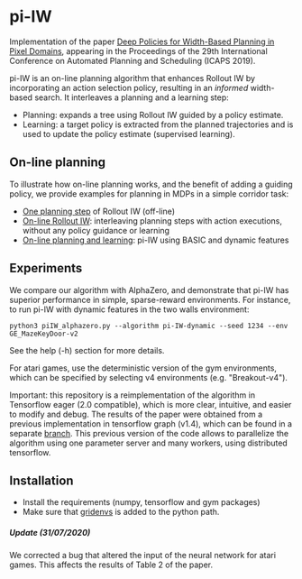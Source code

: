 # pi-IW
Implementation of the paper [Deep Policies for Width-Based Planning in Pixel Domains](https://arxiv.org/abs/1904.07091), appearing in the Proceedings of the 29th International Conference on Automated Planning and Scheduling (ICAPS 2019).

pi-IW is an on-line planning algorithm that enhances Rollout IW by incorporating an action selection policy, resulting in an *informed* width-based search. It interleaves a planning and a learning step:
* Planning: expands a tree using Rollout IW guided by a policy estimate.
* Learning: a target policy is extracted from the planned trajectories and is used to update the policy estimate (supervised learning). 


## On-line planning
To illustrate how on-line planning works, and the benefit of adding a guiding policy, we provide examples for planning in MDPs in a simple corridor task:
* [One planning step](planning_step.py) of Rollout IW (off-line)
* [On-line Rollout IW](online_planning.py): interleaving planning steps with action executions, without any policy guidance or learning
* [On-line planning and learning](online_planning_learning.py): pi-IW using BASIC and dynamic features

## Experiments
We compare our algorithm with AlphaZero, and demonstrate that pi-IW has superior performance in simple, sparse-reward environments. For instance, to run pi-IW with dynamic features in the two walls environment:
```
python3 piIW_alphazero.py --algorithm pi-IW-dynamic --seed 1234 --env GE_MazeKeyDoor-v2
```  
See the help (-h) section for more details.

For atari games, use the deterministic version of the gym environments, which can be specified by selecting v4 environments (e.g. "Breakout-v4").

Important: this repository is a reimplementation of the algorithm in Tensorflow eager (2.0 compatible), which is more clear, intuitive, and easier to modify and debug. The results of the paper were obtained from a previous implementation in tensorflow graph (v1.4), which can be found in a separate [branch](https://github.com/aig-upf/pi-IW/tree/original). This previous version of the code allows to parallelize the algorithm using one parameter server and many workers, using distributed tensorflow. 

## Installation
* Install the requirements (numpy, tensorflow and gym packages)
* Make sure that [gridenvs](https://github.com/aig-upf/gridenvs) is added to the python path.



##### Update (31/07/2020)
We corrected a bug that altered the input of the neural network for atari games. This affects the results of Table 2 of the paper.